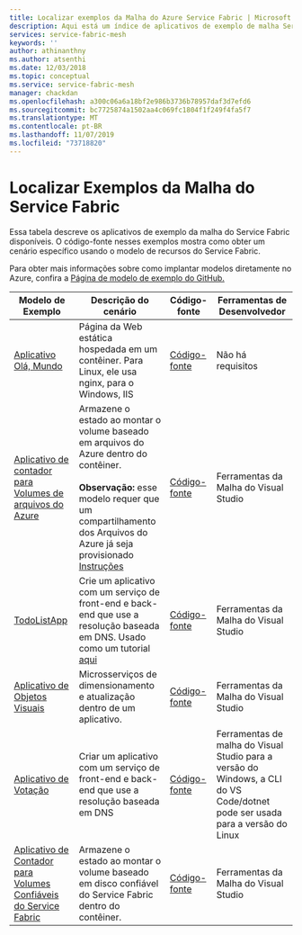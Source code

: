 ```yaml
---
title: Localizar exemplos da Malha do Azure Service Fabric | Microsoft Docs
description: Aqui está um índice de aplicativos de exemplo de malha Service Fabric disponíveis. O código-fonte nesses exemplos mostra como obter um cenário específico usando o modelo de recursos do Service Fabric.
services: service-fabric-mesh
keywords: ''
author: athinanthny
ms.author: atsenthi
ms.date: 12/03/2018
ms.topic: conceptual
ms.service: service-fabric-mesh
manager: chackdan
ms.openlocfilehash: a300c06a6a18bf2e986b3736b78957daf3d7efd6
ms.sourcegitcommit: bc7725874a1502aa4c069fc1804f1f249f4fa5f7
ms.translationtype: MT
ms.contentlocale: pt-BR
ms.lasthandoff: 11/07/2019
ms.locfileid: "73718820"
---
```

# <a name="find-service-fabric-mesh-samples"></a>Localizar Exemplos da Malha do Service Fabric

Essa tabela descreve os aplicativos de exemplo da malha do Service Fabric disponíveis. O código-fonte nesses exemplos mostra como obter um cenário específico usando o modelo de recursos do Service Fabric.

Para obter mais informações sobre como implantar modelos diretamente no Azure, confira a [Página de modelo de exemplo do GitHub.](https://github.com/Azure-Samples/service-fabric-mesh/blob/master/templates/README.md)

|Modelo de Exemplo|Descrição do cenário|Código-fonte|Ferramentas de Desenvolvedor|
|------------|--------------------|----------|----------------------|
| [Aplicativo Olá, Mundo](https://github.com/Azure-Samples/service-fabric-mesh/tree/master/templates/helloworld) | Página da Web estática hospedada em um contêiner. Para Linux, ele usa nginx, para o Windows, IIS | [Código-fonte](https://github.com/Azure-Samples/service-fabric-mesh/tree/master/src/helloworld) | Não há requisitos |
| [Aplicativo de contador para Volumes de arquivos do Azure](https://github.com/Azure-Samples/service-fabric-mesh/tree/master/templates/counter/readme.md) | Armazene o estado ao montar o volume baseado em arquivos do Azure dentro do contêiner. <br><br> **Observação:** esse modelo requer que um compartilhamento dos Arquivos do Azure já seja provisionado [Instruções](https://docs.microsoft.com/azure/storage/files/storage-how-to-create-file-share) | [Código-fonte](https://github.com/Azure-Samples/service-fabric-mesh/tree/master/src/counter) | Ferramentas da Malha do Visual Studio |
| [TodoListApp](https://github.com/Azure-Samples/service-fabric-mesh/tree/master/templates/todolist) | Crie um aplicativo com um serviço de front-end e back-end que use a resolução baseada em DNS. Usado como um tutorial [aqui](https://docs.microsoft.com/azure/service-fabric-mesh/service-fabric-mesh-tutorial-create-dotnetcore) | [Código-fonte](https://github.com/Azure-Samples/service-fabric-mesh/tree/master/src/todolistapp) | Ferramentas da Malha do Visual Studio |
| [Aplicativo de Objetos Visuais](https://github.com/Azure-Samples/service-fabric-mesh/tree/master/templates/visualobjects) | Microsserviços de dimensionamento e atualização dentro de um aplicativo. | [Código-fonte](https://github.com/Azure-Samples/service-fabric-mesh/tree/master/src/visualobjects) |  Ferramentas da Malha do Visual Studio |
| [Aplicativo de Votação](https://github.com/Azure-Samples/service-fabric-mesh/tree/master/templates/voting) | Criar um aplicativo com um serviço de front-end e back-end que use a resolução baseada em DNS | [Código-fonte](https://github.com/Azure-Samples/service-fabric-mesh/tree/master/src/votingapp) | Ferramentas de malha do Visual Studio para a versão do Windows, a CLI do VS Code/dotnet pode ser usada para a versão do Linux |
| [Aplicativo de Contador para Volumes Confiáveis do Service Fabric](https://github.com/Azure-Samples/service-fabric-mesh/tree/master/templates/counter/readme.sfreliablevolume.md)| Armazene o estado ao montar o volume baseado em disco confiável do Service Fabric dentro do contêiner.| [Código-fonte](https://github.com/Azure-Samples/service-fabric-mesh/tree/master/src/counter) | Ferramentas da Malha do Visual Studio |
